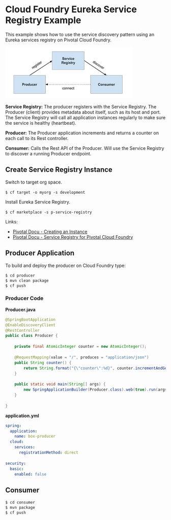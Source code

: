 # Cloud Foundry Eureka Service Registry Example

This example shows how to use the service discovery pattern using an Eureka services registry on Pivotal Cloud Foundry.

![Producer Service Discovery](producer-consumer-service-discovery.png)

**Service Registry:** The producer registers with the Service Registry. The Producer (client) provides metadata about itself, such as its host and port.
The Service Registry will call all application instances regularly to make sure the service is healthy (heartbeat).
 
**Producer:** The Producer application increments and returns a counter on each call to its Rest controller.

**Consumer:** Calls the Rest API of the Producer. Will use the Service Registry to discover a running Producer endpoint.

## Create Service Registry Instance

Switch to target org space.

`$ cf target -o myorg -s development`

Install Eureka Service Registry.

`$ cf marketplace -s p-service-registry`

Links: 
* [Pivotal Docu - Creating an Instance](https://docs.pivotal.io/spring-cloud-services/1-3/common/service-registry/creating-an-instance.html)
* [Pivotal Docu - Service Registry for Pivotal Cloud Foundry](https://docs.pivotal.io/spring-cloud-services/1-3/common/service-registry/)

## Producer Application

To build and deploy the producer on Cloud Foundry type:

```
$ cd producer
$ mvn clean package
$ cf push
```
### Producer Code 
**Producer.java**
```java
@SpringBootApplication
@EnableDiscoveryClient
@RestController
public class Producer {

    private final AtomicInteger counter = new AtomicInteger();

    @RequestMapping(value = "/", produces = "application/json")
    public String counter() {
        return String.format("{\"counter\":%d}", counter.incrementAndGet());
    }

    public static void main(String[] args) {
        new SpringApplicationBuilder(Producer.class).web(true).run(args);
    }

}
```

**application.yml** 
```yaml
spring:
  application:
    name: box-producer
  cloud:
    services:
      registrationMethod: direct

security:
  basic:
    enabled: false
```    

## Consumer

```
$ cd consumer
$ mvn package
$ cf push
```
